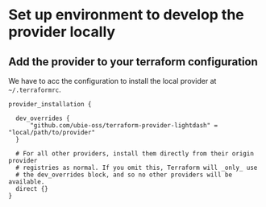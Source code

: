 # Set up environment to develop the provider locally

## Add the provider to your terraform configuration
We have to acc the configuration to install the local provider at `~/.terraformrc`.

```
provider_installation {

  dev_overrides {
      "github.com/ubie-oss/terraform-provider-lightdash" = "local/path/to/provider"
  }

  # For all other providers, install them directly from their origin provider
  # registries as normal. If you omit this, Terraform will _only_ use
  # the dev_overrides block, and so no other providers will be available.
  direct {}
}
```
